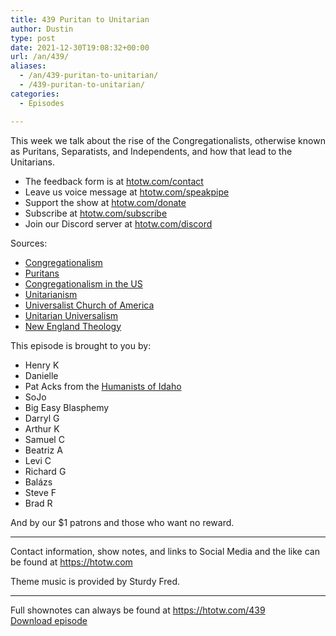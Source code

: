 ```yaml
---
title: 439 Puritan to Unitarian
author: Dustin
type: post
date: 2021-12-30T19:08:32+00:00
url: /an/439/
aliases:
  - /an/439-puritan-to-unitarian/
  - /439-puritan-to-unitarian/
categories:
  - Episodes

---
```

<div id="buzzsprout-player-10552670"></div><script src="https://www.buzzsprout.com/1983601/10552670-439-puritan-to-unitarian.js?container_id=buzzsprout-player-10552670&player=small" type="text/javascript" charset="utf-8"></script>

This week we talk about the rise of the Congregationalists, otherwise known as Puritans, Separatists, and Independents, and how that lead to the Unitarians.

<!--more-->

 * The feedback form is at [htotw.com/contact][1]
 * Leave us voice message at [htotw.com/speakpipe][2]
 * Support the show at [htotw.com/donate][3]
 * Subscribe at [htotw.com/subscribe][4]
 * Join our Discord server at [htotw.com/discord][5]

Sources:

  * [Congregationalism][6]
  * [Puritans][7]
  * [Congregationalism in the US][8]
  * [Unitarianism][9]
  * [Universalist Church of America][10]
  * [Unitarian Universalism][11]
  * [New England Theology][12]

This episode is brought to you by:

  * Henry K
  * Danielle
  * Pat Acks from the [Humanists of Idaho][13]
  * SoJo
  * Big Easy Blasphemy
  * Darryl G
  * Arthur K
  * Samuel C
  * Beatriz A
  * Levi C
  * Richard G
  * Balázs
  * Steve F
  * Brad R

And by our $1 patrons and those who want no reward.

* * *

Contact information, show notes, and links to Social Media and the like can be found at <https://htotw.com>

Theme music is provided by Sturdy Fred.

* * *

Full shownotes can always be found at <https://htotw.com/439>  
[Download episode][14]

 [1]: https://htotw.com/contact
 [2]: https://htotw.com/speakpike
 [3]: https://htotw.com/donate
 [4]: https://htotw.com/subscribe
 [5]: https://htotw.com/discord
 [6]: https://en.wikipedia.org/wiki/Congregational_church
 [7]: https://en.wikipedia.org/wiki/Puritans
 [8]: https://en.wikipedia.org/wiki/Congregationalism_in_the_United_States
 [9]: https://en.wikipedia.org/wiki/Unitarianism
 [10]: https://en.wikipedia.org/wiki/Universalist_Church_of_America
 [11]: https://en.wikipedia.org/wiki/Unitarian_Universalism
 [12]: https://en.wikipedia.org/wiki/New_England_theology#New_Divinity
 [13]: https://www.humanistsofidaho.org/
 [14]: https://dts.podtrac.com/redirect.mp3/cdn.nomads.studio/file/nsp-media/atheist_nomads_439.mp3